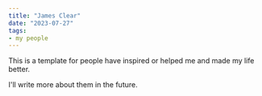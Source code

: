 ```yaml
---
title: "James Clear"
date: "2023-07-27"
tags:
- my people
---
```


This is a template for people have inspired or helped me and made my life better.

I'll write more about them in the future.